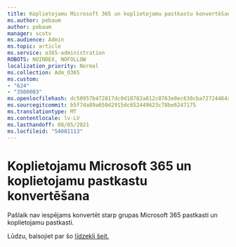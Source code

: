 ```yaml
---
title: Koplietojamu Microsoft 365 un koplietojamu pastkastu konvertēšana
ms.author: pebaum
author: pebaum
manager: scotv
ms.audience: Admin
ms.topic: article
ms.service: o365-administration
ROBOTS: NOINDEX, NOFOLLOW
localization_priority: Normal
ms.collection: Adm_O365
ms.custom:
- "624"
- "3500003"
ms.openlocfilehash: dc50957b472817dc0d18782a812c8763e8ec630cba72724464a920596abaf950
ms.sourcegitcommit: b5f7da89a650d2915dc652449623c78be6247175
ms.translationtype: MT
ms.contentlocale: lv-LV
ms.lasthandoff: 08/05/2021
ms.locfileid: "54081113"
---
```

# <a name="conversion-of-microsoft-365-group-and-shared-mailboxes"></a>Koplietojamu Microsoft 365 un koplietojamu pastkastu konvertēšana

Pašlaik nav iespējams konvertēt starp grupas Microsoft 365 pastkasti un koplietojamu pastkasti.

Lūdzu, balsojiet par šo [līdzekli šeit.](https://aka.ms/M365GroupToShared)
